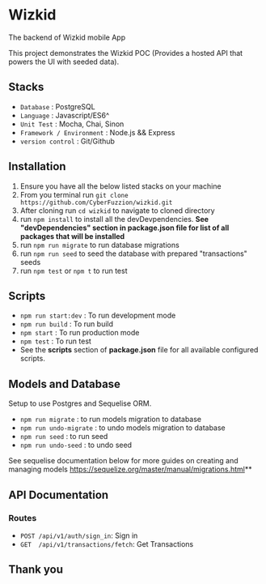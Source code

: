 # Wizkid
The backend of Wizkid mobile App

This project demonstrates the Wizkid POC (Provides a hosted API that powers the UI with seeded data).

## Stacks
- ```Database```   : PostgreSQL
- ```Language```   : Javascript/ES6^
- ```Unit Test```   :  Mocha, Chai, Sinon
- ```Framework / Environment```   :  Node.js && Express
- ```version control```   : Git/Github

## Installation
1. Ensure you have all the below listed stacks on your machine
2. From you terminal run ```git clone https://github.com/CyberFuzzion/wizkid.git```
3. After cloning run ```cd wizkid``` to navigate to cloned directory
4. run ```npm install``` to install all the devDevpendencies. **See "devDependencies" section in package.json file for list of all packages that will be installed**
5. run ```npm run migrate``` to run database migrations
6. run ```npm run seed``` to seed the database with prepared "transactions" seeds
7. run ```npm test``` or ```npm t``` to run test

## Scripts
- ```npm run start:dev```   : To run development mode
- ```npm run build```   : To run build
- ```npm start```   : To run production mode
- ```npm test```   :  To run test
- See the **scripts** section of **package.json** file for all available configured scripts. 

## Models and Database
Setup to use Postgres and Sequelise ORM.
- ```npm run migrate``` : to run models migration to database
- ```npm run undo-migrate``` : to undo models migration to database
- ```npm run seed``` : to run seed
- ```npm run undo-seed``` : to undo seed

See sequelise documentation below for more guides on creating and managing models https://sequelize.org/master/manual/migrations.html**

## API Documentation
### Routes
- ```POST /api/v1/auth/sign_in```: Sign in
- ```GET  /api/v1/transactions/fetch```: Get Transactions

## Thank you
